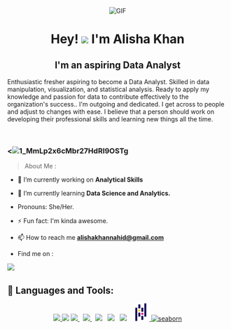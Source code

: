 <!--STARING LOGO-->

<p align="center">
 <img  alt="GIF" src="https://github.com/arsentieva/arsentieva/blob/main/code.gif?raw=true" height="320" width="500px" />
 </p>

<!--MIDDLE HAND GIF AND NAME-->

<h1 align="center"> Hey!   <img src="https://media.giphy.com/media/hvRJCLFzcasrR4ia7z/giphy.gif" width="30px"/>
 I'm Alisha Khan</h1>

<h2 align="center">I'm an aspiring Data Analyst</h2>


<!--ABOUT SECTION-->


<div>


 Enthusiastic fresher aspiring to become a Data Analyst. Skilled in data manipulation, visualization, and statistical analysis. Ready to apply my knowledge and passion for data to contribute effectively to the organization's success.. I'm outgoing and dedicated. I get across to people and adjust to changes with ease. I believe that a person should work on developing their professional skills and learning new things all the time.
</div>
<br>

<!--ABOUT ME AND HIS SIDE GIF-->


<div>
<![1_MmLp2x6cMbr27HdRI9OSTg](https://github.com/shabbir2931/EdA-Hotel-Booking/assets/143161219/f0d66a85-b099-4690-b7b4-dd7cbeadf61d)
>

### <![1_MmLp2x6cMbr27HdRI9OSTg](https://github.com/shabbir2931/EdA-Hotel-Booking/assets/143161219/f0d66a85-b099-4690-b7b4-dd7cbeadf61d)
> About Me  :


- 🔭 I’m currently working on **Analytical Skills**
  
- 🌱  I’m currently learning **Data Science and Analytics.**

 -  Pronouns: She/Her.
<!---  💬 Ask me about *Python,Excel,*-->
- ⚡ Fun fact: I'm kinda awesome.
  
- 📫 How to reach me **alishakhannahid@gmail.com**

- Find me on : 


</div>

<!--FIND ME SECTION-->

<div>

<p align="left">

<a href ="https://www.linkedin.com/in/alisha-khan-10a881245"/><img src="https://img.icons8.com/fluent/48/000000/linkedin.png"/></a>

</p>
</div>


<!--LANGUAGE SECTION-->


## 🧰 Languages and Tools:
<p align="center">  
    <a href="https://www.python.org" target="_blank"> <img src="https://img.icons8.com/color/48/000000/python.png"/> </a> 
    <a href="https://www.tableau.com/" target="_blank"> <img src="https://img.icons8.com/color/48/000000/tableau-software.png"/></a> 
    <a style="padding-right:8px;" href="https://www.mysql.com/" target="_blank"> <img src="https://img.icons8.com/fluent/50/000000/mysql-logo.png"/> </a>
    <a style="padding-right:8px;" href="https://www.microsoft.com/en-in/microsoft-365/excel" target="_blank"><img src="https://img.icons8.com/fluency/48/000000/microsoft-excel-2019.png"/> </a>
    <a style="padding-right:8px;" href="https://www.microsoft.com/en-us/microsoft-365/powerpoint" target="_blank"> <img src="https://img.icons8.com/color/48/000000/microsoft-powerpoint-2019--v1.png"/></a>
    <a style="padding-right:8px;" href="https://www.microsoft.com/en-us/microsoft-365/word" target="_blank"> <img src="https://img.icons8.com/ios-filled/50/000000/ms-word.png"/></a>
    <a style="padding-right:8px;" href="https://www.microsoft.com/en-in/sql-server/sql-server-downloads" target="_blank"> <img src="https://img.icons8.com/color/48/000000/microsoft-sql-server.png"/></a>
    <a href="https://pandas.pydata.org/" target="_blank" rel="noreferrer"> <img src="https://raw.githubusercontent.com/devicons/devicon/2ae2a900d2f041da66e950e4d48052658d850630/icons/pandas/pandas-original.svg" alt="pandas" width="40" height="40"/> </a> 
    <a href="https://seaborn.pydata.org/" target="_blank" rel="noreferrer"> <img src="https://seaborn.pydata.org/_images/logo-mark-lightbg.svg" alt="seaborn" width="40" height="40"/> </a>

</p>
